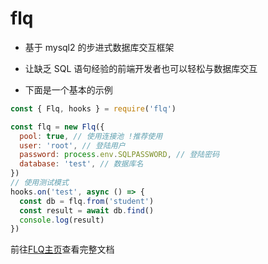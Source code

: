 # flq

- 基于 mysql2 的步进式数据库交互框架

- 让缺乏 SQL 语句经验的前端开发者也可以轻松与数据库交互

- 下面是一个基本的示例

```js
const { Flq, hooks } = require('flq')

const flq = new Flq({
  pool: true, // 使用连接池 !推荐使用
  user: 'root', // 登陆用户
  password: process.env.SQLPASSWORD, // 登陆密码
  database: 'test', // 数据库名
})
// 使用测试模式
hooks.on('test', async () => {
  const db = flq.from('student')
  const result = await db.find()
  console.log(result)
})
```

前往[FLQ主页](https://flq.flycran.xyz)查看完整文档
